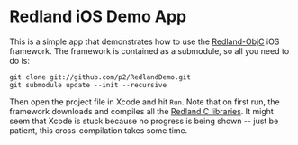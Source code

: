 Redland iOS Demo App
====================

This is a simple app that demonstrates how to use the [Redland-ObjC] iOS framework. The framework is contained as a submodule, so all you need to do is:

    git clone git://github.com/p2/RedlandDemo.git
    git submodule update --init --recursive

Then open the project file in Xcode and hit `Run`. Note that on first run, the framework downloads and compiles all the [Redland C libraries][redland]. It might seem that Xcode is stuck because no progress is being shown -- just be patient, this cross-compilation takes some time.


[Redland-ObjC]: https://github.com/p2/Redland-ObjC
[redland]: http://librdf.org
